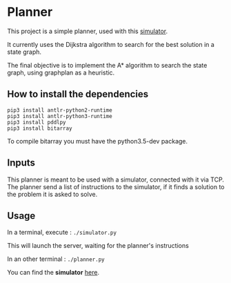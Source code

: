 # Planner

This project is a simple planner, used with this [simulator](https://github.com/LoicGoulefert/Simulateur-robot-lego).

It currently uses the Dijkstra algorithm to search for the best solution in a state graph.

The final objective is to implement the A* algorithm to search the state graph, using graphplan as a heuristic.

## How to install the dependencies

```
pip3 install antlr-python2-runtime
pip3 install antlr-python3-runtime
pip3 install pddlpy
pip3 install bitarray
```

To compile bitarray you must have the python3.5-dev package.


## Inputs

This planner is meant to be used with a simulator, connected with it via TCP.
The planner send a list of instructions to the simulator, if it finds a solution to the problem it is asked to solve.


## Usage

In a terminal, execute :
`./simulator.py`

This will launch the server, waiting for the planner's instructions

In an other terminal :
`./planner.py`

You can find the **simulator** [here](https://github.com/LoicGoulefert/Simulateur-robot-lego).

